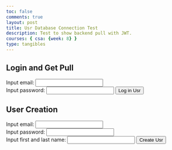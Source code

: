 ```yaml
---
toc: false
comments: true
layout: post
title: Usr Database Connection Test
description: Test to show backend pull with JWT.
courses: { csa: {week: 8} }
type: tangibles
---
```


## Login and Get Pull

Input email: <input id="email" type="text">
<br>
Input password: <input id="password" type="text">
<button onclick="login_user()">Log in Usr</button>

<button id="read_button" onclick="read_pull()" style="display:none;">Read Pull</button>

## User Creation

Input email: <input id="email_creator" type="text">
<br>
Input password: <input id="password_creator" type="text">
<br>
Input first and last name: <input id="name_creator" type="text">
<button onclick="create_user()">Create Usr</button>

<script>
    flowerDisable = true;
    /// URL for deployment
    // var url = "https://spring.nighthawkcodingsociety.com"
    // Comment out next line for local testing
    // Authenticate endpoint
    const login_url = "http://localhost:8085/authenticate";
    // prepare URL
    //var url = "https://spring.nighthawkcodingsociety.com/api/person/";
    // Uncomment next line for localhost testing
    const read_url = "http://localhost:8085/api/usr/";
    //var url = "https://spring.nighthawkcodingsociety.com/api/person/";
    // Uncomment next line for localhost testing
    const post_url = "http://localhost:8085/api/usr/post";

    function login_user() {
        // Set body to include login data
        var authBody = {
            email: document.getElementById("email").value,
            password: document.getElementById("password").value
        };

        // Set Headers to support cross origin
        var authOptions = {
            method: 'POST',
            mode: 'cors', // no-cors, *cors, same-origin
            cache: 'no-cache', // *default, no-cache, reload, force-cache, only-if-cached
            credentials: 'include', // include, *same-origin, omit
            body: JSON.stringify(authBody),
            headers: {
                "content-type": "application/json",
            },
        };

        // Fetch JWT
        fetch(login_url, authOptions)
        .then(response => {
            // trap error response from Web API
            if (!response.ok) {
                const errorMsg = 'Login error: ' + response.status;
                console.log(errorMsg);
                return;
            }
            document.getElementById("read_button").style.display = "block";
            // Success!!!
            // Redirect to Database location
            // window.location.href = "/APCSA/data/database";
        })
    }

    function read_pull() {
        // set options for cross origin header request
        const options = {
            method: 'GET', // *GET, POST, PUT, DELETE, etc.
            mode: 'cors', // no-cors, *cors, same-origin
            cache: 'default', // *default, no-cache, reload, force-cache, only-if-cached
            credentials: 'include', // include, *same-origin, omit
            headers: {
            'Content-Type': 'application/json',
            },
        };

        // fetch the API
        fetch(read_url, options)
            // response is a RESTful "promise" on any successful fetch
            .then(response => {
            // check for response errors and display
            if (response.status !== 200) {
                const errorMsg = 'Database response error: ' + response.status;
                console.log(errorMsg);
                return;
            }
            // valid response will contain json data
            response.json().then(data => {
                console.log(data);
            })
        })
    }

    function create_user() {
        const createBody = {
            email: document.getElementById("email_creator").value,
            password: document.getElementById("password_creator").value,
            name: document.getElementById("name_creator").value
        };
        // url encoding
        const email = encodeURIComponent(document.getElementById("email_creator").value);
        const password = encodeURIComponent(document.getElementById("password_creator").value);
        const name = encodeURIComponent(document.getElementById("name_creator").value);
        // updated post url
        const updatedPostUrl = post_url + `?email=${email}&password=${password}&name=${name}`;
        // set options for cross origin header request
        const postOptions = {
            method: 'POST',
            mode: 'cors', // no-cors, *cors, same-origin
            cache: 'no-cache', // *default, no-cache, reload, force-cache, only-if-cached
            credentials: 'include', // include, *same-origin, omit
            body: JSON.stringify(createBody),
            headers: {
                "content-type": "application/json",
            },
        };

        // fetch the API
        fetch(updatedPostUrl, postOptions)
            // response is a RESTful "promise" on any successful fetch
            .then(response => {
            // check for response errors and display
            if (response.status !== 200) {
                const errorMsg = 'Database response error: ' + response.status;
                console.log(errorMsg);
                return;
            }
            // valid response will contain json data
            response.json().then(data => {
                console.log(data);
            })
        })
    }
</script>